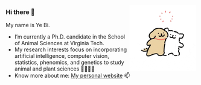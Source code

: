 <p align="left">
<img src="https://github.com/yebigithub/yebigithub/blob/main/线条小狗_好朋友.gif" align="right" width='35%' height='35%'>
  
<p align="left">

### Hi there 👋
My name is Ye Bi.
 - I’m currently a Ph.D. candidate in the School of Animal Sciences at Virginia Tech.  
 - My research interests focus on incorporating artificial intelligence, computer vision, statistics, phenomics, and genetics to study animal and plant sciences 🌱🌾🐮🐷 
 - Know more about me: [My personal website](https://yebigithub.github.io/) 📫  

</p> 
